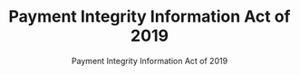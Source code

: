 ---
layout: resources-landing
title: "Payment Integrity Information Act of 2019"
subtitle: "Payment Integrity Information Act of 2019"
external_link: https://www.congress.gov/116/plaws/publ117/PLAW-116publ117.pdf
filters: payment-integrity legislation congress 2020
fiscal_year: 2020
---